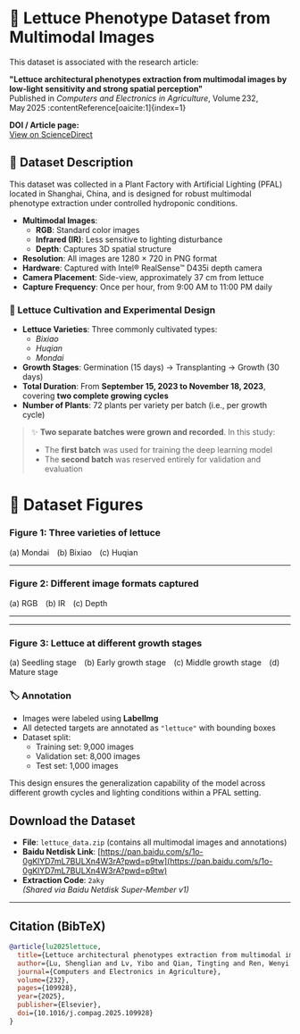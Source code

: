 # 🥬 Lettuce Phenotype Dataset from Multimodal Images

This dataset is associated with the research article:

**"Lettuce architectural phenotypes extraction from multimodal images by low‑light sensitivity and strong spatial perception"**  
Published in *Computers and Electronics in Agriculture*, Volume 232, May 2025 :contentReference[oaicite:1]{index=1}

**DOI / Article page:**  
[View on ScienceDirect](https://www.sciencedirect.com/science/article/pii/S0168169925000341?ref=pdf_download&fr=RR-2&rr=977331744e85099d)

## 📁 Dataset Description

This dataset was collected in a Plant Factory with Artificial Lighting (PFAL) located in Shanghai, China, and is designed for robust multimodal phenotype extraction under controlled hydroponic conditions.

- **Multimodal Images**:
  - **RGB**: Standard color images
  - **Infrared (IR)**: Less sensitive to lighting disturbance
  - **Depth**: Captures 3D spatial structure
- **Resolution**: All images are 1280 × 720 in PNG format
- **Hardware**: Captured with Intel® RealSense™ D435i depth camera
- **Camera Placement**: Side-view, approximately 37 cm from lettuce
- **Capture Frequency**: Once per hour, from 9:00 AM to 11:00 PM daily

### 🌱 Lettuce Cultivation and Experimental Design

- **Lettuce Varieties**: Three commonly cultivated types:
  - *Bixiao*
  - *Huqian*
  - *Mondai*
- **Growth Stages**: Germination (15 days) → Transplanting → Growth (30 days)
- **Total Duration**: From **September 15, 2023 to November 18, 2023**, covering **two complete growing cycles**
- **Number of Plants**: 72 plants per variety per batch (i.e., per growth cycle)

> ✨ **Two separate batches were grown and recorded**. In this study:
> - The **first batch** was used for training the deep learning model  
> - The **second batch** was reserved entirely for validation and evaluation

# 📸 Dataset Figures

### **Figure 1**: Three varieties of lettuce  
(a) Mondai (b) Bixiao (c) Huqian

<!-- Placeholder for image -->
<!-- ![
(a) Mondai (b) Bixiao (c) Huqian

<!-- Placeholder for image -->
<!-- ![Figure 1](images/lettuce
(a) Mondai (b) Bixiao (c) Huqian

<!-- Placeholder for image -->
<!-- ![Figure 1](images/lettu

(a) Mondai (b) Bixiao (c) Huqian

<!-- Placeholder for image -->
<!-- ![Figure 1](i

(a) Mondai (b) Bixiao (c) Huqian

<!-- Placeholder for image -->
<!-- !

(a) Mondai (b) Bixiao (c) Huqian

<!-- Placeholder for im

(a) Mondai (b) Bixiao (c) Huqian

<!-- Pla

(a) Mondai (b) Bixiao (c)

(a) Mo
Figure 1](images/Mondai.png) -->

---

### **Figure 2**: Different image formats captured  
(a) RGB (b) IR (c) Depth

<!-- Placeholder for image -->
<!-- ![
(a) RGB (b) IR (c) Depth

<!-- Placeholder for image -->
<!-- ![Figure 2](images/image
(a) RGB (b) IR (c) Depth

<!-- Placeholder for imag

(a) RGB (b) IR (c) Depth

<!-- Place

(a) RGB (b) IR (c) D

(a
Figure 2](images/image_modalities_placeholder.jpg) -->

---



---
### **Figure 3**: Lettuce at different growth stages  
(a) Seedling stage (b) Early growth stage (c) Middle growth stage (d) Mature stage

<!-- Placeholder for image -->
<!-- ![
(a) Seedling stage (b) Early growth stage (c) Middle growth stage (d) Mature stage

<!-- Placeholder for image -->
<!-- ![Figure 3](images/growth
(a) Seedling stage (b) Early growth stage (c) Middle growth stage (d) Mature stage

<!-- Placeholder for image -->
<!-- ![Figure 3](images/

(a) Seedling stage (b) Early growth stage (c) Middle growth stage (d) Mature stage

<!-- Placeholder for image -->
<!-- ![Figure 3

(a) Seedling stage (b) Early growth stage (c) Middle growth stage (d) Mature stage

<!-- Placeholder for image -->
<!-- ![

(a) Seedling stage (b) Early growth stage (c) Middle growth stage (d) Mature stage

<!-- Placeholder for image --

(a) Seedling stage (b) Early growth stage (c) Middle growth stage (d) Mature stage

<!-- Placeholder fo

(a) Seedling stage (b) Early growth stage (c) Middle growth stage (d) Mature stage

<!-- Pla

(a) Seedling stage (b) Early growth stage (c) Middle growth stage (d) Mature st

(a) Seedling stage (b) Early growth stage (c) Middle growth stage

(a) Seedling stage (b) Early growth stage (c) Midd

(a) Seedling stage (b) Early grow

(a) Seedling s
Figure 3](images/growth_stages_placeholder.jpg) -->


### 🏷️ Annotation

- Images were labeled using **LabelImg**
- All detected targets are annotated as `"lettuce"` with bounding boxes
- Dataset split:
  - Training set: 9,000 images
  - Validation set: 8,000 images
  - Test set: 1,000 images

This design ensures the generalization capability of the model across different growth cycles and lighting conditions within a PFAL setting.


##  Download the Dataset

- **File**: `lettuce_data.zip` (contains all multimodal images and annotations)
- **Baidu Netdisk Link**: [https://pan.baidu.com/s/1o-0gKlYD7mL7BULXn4W3rA?pwd=p9tw](https://pan.baidu.com/s/1o-0gKlYD7mL7BULXn4W3rA?pwd=p9tw) 
- **Extraction Code**: `2aky`  
  *(Shared via Baidu Netdisk Super‑Member v1)*

---

##  Citation (BibTeX)

```bibtex
@article{lu2025lettuce,
  title={Lettuce architectural phenotypes extraction from multimodal images by low‑light sensitivity and strong spatial perception},
  author={Lu, Shenglian and Lv, Yibo and Qian, Tingting and Ren, Wenyi and Li, Xiaoming and Li, Yiyang and Li, Guo},
  journal={Computers and Electronics in Agriculture},
  volume={232},
  pages={109928},
  year={2025},
  publisher={Elsevier},
  doi={10.1016/j.compag.2025.109928}
}
